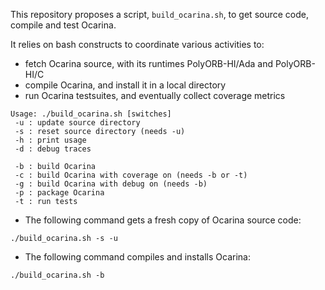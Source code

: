 This repository proposes a script, `build_ocarina.sh`, to get source
code, compile and test Ocarina.

It relies on bash constructs to coordinate various activities to:

- fetch Ocarina source, with its runtimes PolyORB-HI/Ada and
  PolyORB-HI/C
- compile Ocarina, and install it in a local directory
- run Ocarina testsuites, and eventually collect coverage metrics

```
Usage: ./build_ocarina.sh [switches]
 -u : update source directory
 -s : reset source directory (needs -u)
 -h : print usage
 -d : debug traces

 -b : build Ocarina
 -c : build Ocarina with coverage on (needs -b or -t)
 -g : build Ocarina with debug on (needs -b)
 -p : package Ocarina
 -t : run tests
```

* The following command gets a fresh copy of Ocarina source code:

```
./build_ocarina.sh -s -u
```

* The following command compiles and installs Ocarina:

```
./build_ocarina.sh -b
```

